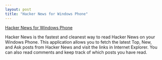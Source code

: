 ```yaml
---
layout: post
title: "Hacker News for Windows Phone"
---
```


[Hacker News for Windows Phone](http://www.windowsphone.com/en-US/apps/57a88f24-7dce-47cb-b322-33a1a4178533)

Hacker News is the fastest and cleanest way to read Hacker News on your Windows Phone. This application allows you to fetch the latest Top, New, and Ask posts from Hacker News and visit the links in Internet Explorer. You can also read comments and keep track of which posts you have read.
